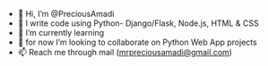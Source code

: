 - 👋 Hi, I’m @PreciousAmadi
- 👀  I write code using Python- Django/Flask, Node.js, HTML & CSS
- 🌱 I’m currently learning 
- 💞️ for now I’m looking to collaborate on Python Web App projects 
- 📫 Reach me through mail (mrpreciousamadi@gmail.com)

<!---
PreciousAmadi/PreciousAmadi is a ✨ special ✨ repository because its `README.md` (this file) appears on your GitHub profile.
You can click the Preview link to take a look at your changes.
--->
